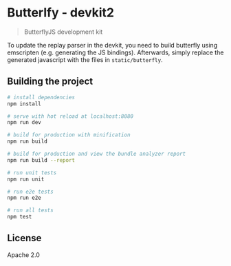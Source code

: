 # Butterlfy - devkit2

> ButterflyJS development kit

To update the replay parser in the devkit, you need to build butterfly using emscripten (e.g. generating the JS bindings).
Afterwards, simply replace the generated javascript with the files in `static/butterfly`.

## Building the project

``` bash
# install dependencies
npm install

# serve with hot reload at localhost:8080
npm run dev

# build for production with minification
npm run build

# build for production and view the bundle analyzer report
npm run build --report

# run unit tests
npm run unit

# run e2e tests
npm run e2e

# run all tests
npm test
```

## License

Apache 2.0
